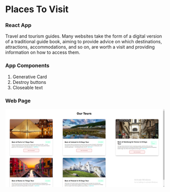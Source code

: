 # Places To Visit

### React App

Travel and tourism guides. Many websites take the form of a digital version of a traditional guide book, aiming to provide advice on which destinations, attractions, accommodations, and so on, are worth a visit and providing information on how to access them.

### App Components

1. Generative Card
2. Destroy buttons
3. Closeable text

### Web Page

<div align="center">
<img src="./src/assets/webpage.png" >
</div>